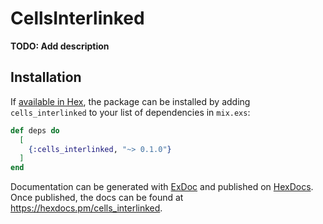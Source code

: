 # CellsInterlinked

**TODO: Add description**

## Installation

If [available in Hex](https://hex.pm/docs/publish), the package can be installed
by adding `cells_interlinked` to your list of dependencies in `mix.exs`:

```elixir
def deps do
  [
    {:cells_interlinked, "~> 0.1.0"}
  ]
end
```

Documentation can be generated with [ExDoc](https://github.com/elixir-lang/ex_doc)
and published on [HexDocs](https://hexdocs.pm). Once published, the docs can
be found at <https://hexdocs.pm/cells_interlinked>.


